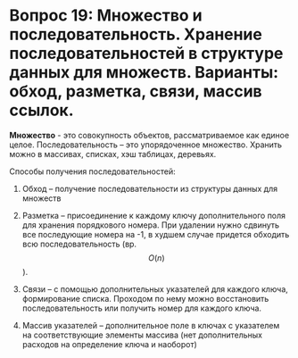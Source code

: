 # Вопрос 19: Множество и последовательность. Хранение последовательностей в структуре данных для множеств. Варианты: обход, разметка, связи, массив ссылок.

**Множество** - это совокупность объектов, рассматриваемое как единое целое.
Последовательность – это упорядоченное множество. Хранить можно в массивах, списках, хэш таблицах, деревьях.

Способы получения последовательностей:

1. Обход – получение последовательности из структуры данных для множеств

2. Разметка – присоединение к каждому ключу дополнительного поля для хранения порядкового номера. При удалении нужно сдвинуть все последующие номера на -1, в худшем случае придется обходить всю последовательность (вр. $$ O(n) $$).

3. Связи – с помощью дополнительных указателей для каждого ключа, формирование списка. Проходом по нему можно восстановить последовательность или получить номер для каждого ключа.

4. Массив указателей – дополнительное поле в ключах с указателем на соответствующие элементы массива (нет дополнительных расходов на определение ключа и наоборот)

